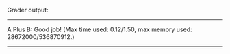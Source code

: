Grader output:

___
A Plus B:
Good job! (Max time used: 0.12/1.50, max memory used: 28672000/536870912.)
___
